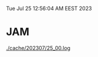 Tue Jul 25 12:56:04 AM EEST 2023
# JAM
<a href='./cache/202307/25_00.log'>./cache/202307/25_00.log</a>
